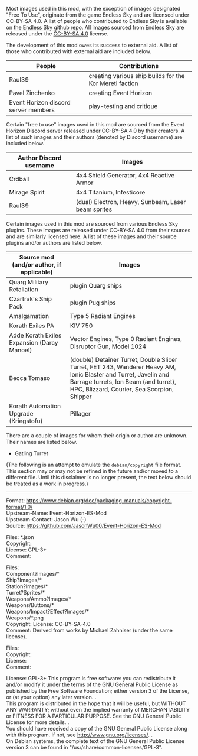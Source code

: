 Most images used in this mod, with the exception of images designated "Free To Use", originate from the game Endless Sky and are licensed under CC-BY-SA 4.0.
A list of people who contributed to Endless Sky is available on [the Endless Sky github repo](https://github.com/endless-sky/endless-sky/).
All images sourced from Endless Sky are released under the [CC-BY-SA 4.0](https://creativecommons.org/licenses/by-sa/4.0/legalcode) license.

The development of this mod owes its success to external aid. 
A list of those who contributed with external aid are included below.

People | Contributions
--- | ---
Raul39 | creating various ship builds for the Kor Mereti faction
Pavel Zinchenko | creating Event Horizon
Event Horizon discord server members | play-testing and critique

Certain "free to use" images used in this mod are sourced from the Event Horizon Discord server released under CC-BY-SA 4.0 by their creators.
A list of such images and their authors (denoted by Discord username) are included below.

Author Discord username | Images
--- | ---
Crdball | 4x4 Shield Generator, 4x4 Reactive Armor
Mirage Spirit | 4x4 Titanium, Infesticore
Raul39 | (dual) Electron, Heavy, Sunbeam, Laser beam sprites

Certain images used in this mod are sourced from various Endless Sky plugins.
These images are released under CC-BY-SA 4.0 from their sources and are similarly licensed here.
A list of these images and their source plugins and/or authors are listed below.

Source mod (and/or author, if applicable) | Images
--- | ---
Quarg Military Retaliation | plugin Quarg ships
Czartrak's Ship Pack | plugin Pug ships
Amalgamation | Type 5 Radiant Engines
Korath Exiles PA | KIV 750
Adde Korath Exiles Expansion (Darcy Manoel) | Vector Engines, Type 0 Radiant Engines, Disruptor Gun, Model 1024
Becca Tomaso | (double) Detainer Turret, Double Slicer Turret, FET 243, Wanderer Heavy AM, Ionic Blaster and Turret, Javelin and Barrage turrets, Ion Beam (and turret), HPC, Blizzard, Courier, Sea Scorpion, Shipper
Korath Automation Upgrade (Kriegstofu) | Pillager

There are a couple of images for whom their origin or author are unknown. Their names are listed below.

* Gatling Turret

(The following is an attempt to emulate the `debian/copyright` file format. This section may or may not be refined in the future and/or moved to a different file. Until this disclaimer is no longer present, the text below should be treated as a work in progress.)

______________________________________________________________________________
Format: https://www.debian.org/doc/packaging-manuals/copyright-format/1.0/   
Upstream-Name: Event-Horizon-ES-Mod   
Upstream-Contact: Jason Wu (-)   
Source: https://github.com/JasonWu00/Event-Horizon-ES-Mod

Files: *.json   
Copyright:   
License: GPL-3+   
Comment:

Files:   
  Component?Images/*   
  Ship?Images/*   
  Station?Images/*   
  Turret?Sprites/*   
  Weapons/Ammo?Images/*   
  Weapons/Buttons/*   
  Weapons/Impact?Effect?Images/*   
  Weapons/*.png   
Copyright: 
License: CC-BY-SA-4.0   
Comment: Derived from works by Michael Zahniser (under the same license).

Files:   
Copyright:   
License:   
Comment:   

License: GPL-3+
  This program is free software: you can redistribute it and/or modify
  it under the terms of the GNU General Public License as published by
  the Free Software Foundation; either version 3 of the License, or
  (at your option) any later version.
  .   
  This program is distributed in the hope that it will be useful,
  but WITHOUT ANY WARRANTY; without even the implied warranty of
  MERCHANTABILITY or FITNESS FOR A PARTICULAR PURPOSE.  See the
  GNU General Public License for more details.
  .   
  You should have received a copy of the GNU General Public License
  along with this program.  If not, see <http://www.gnu.org/licenses/>.
  .   
  On Debian systems, the complete text of the GNU General Public
  License version 3 can be found in "/usr/share/common-licenses/GPL-3".
